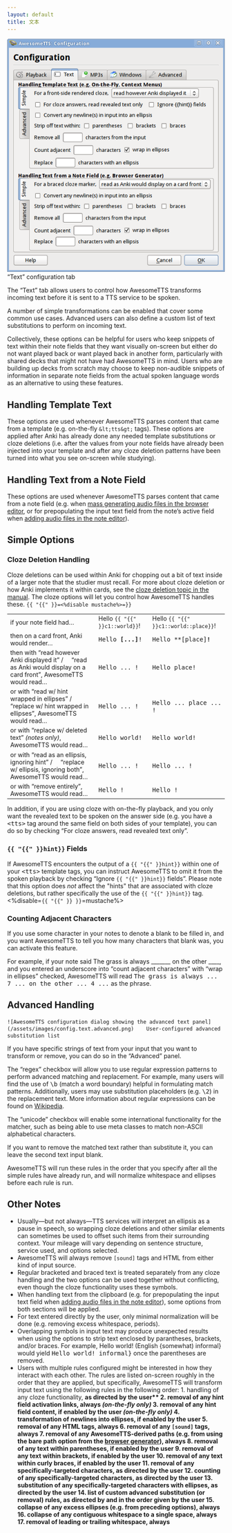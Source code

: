 ```yaml
---
layout: default
title: 文本
---
```


![AwesomeTTS configuration dialog with the Text tab selected](/assets/images/config.text.png)    &ldquo;Text&rdquo; configuration tab

The &ldquo;Text&rdquo; tab allows users to control how AwesomeTTS  transforms incoming text before it is sent to a TTS service to be  spoken.

A number of simple transformations can be enabled that cover some common  use cases. Advanced users can also define a custom list of text  substitutions to perform on incoming text.

Collectively, these options can be helpful for users who keep snippets of  text within their note fields that they want visually on-screen but either  do not want played back or want played back in another form, particularly  with shared decks that might not have had AwesomeTTS in mind. Users who are  building up decks from scratch may choose to keep non-audible snippets of  information in separate note fields from the actual spoken language words as  an alternative to using these features.

## Handling Template Text

These options are used whenever AwesomeTTS parses content that came from a  template (e.g. on-the-fly `&lt;tts&gt;` tags). These options are  applied after Anki has already done any needed template substitutions or  cloze deletions (i.e. after the values from your note fields have already  been injected into your template and after any cloze deletion patterns have  been turned into what you see on-screen while studying).

## Handling Text from a Note Field

These options are used whenever AwesomeTTS parses content that came from a  note field (e.g. when [mass generating audio files  in the browser editor](/usage/browser.html), or for prepopulating the input text field from  the note&rsquo;s active field when [adding audio  files in the note editor](/usage/editor.html)).

## Simple Options

### Cloze Deletion Handling

Cloze deletions can be used within Anki for chopping out a bit of text  inside of a larger note that the studier must recall. For more about cloze  deletion or how Anki implements it within cards, see the [cloze deletion  topic in the manual](http://ankisrs.net/docs/manual.html#cloze-deletion). The cloze options will let you control how  AwesomeTTS handles these.
`{{ "{{" }}=<%disable mustache%>=}}`<table><tr>    <td>if your note field had&hellip;</td>    <td>Hello `{{ "{{" }}c1::world}}`!</td>    <td>Hello `{{ "{{" }}c1::world::place}}`!</td></tr><tr>    <td>then on a card front, Anki would render&hellip;</td>    <td><samp>Hello **[...]**!</samp></td>    <td><samp>Hello **[place]<strong>!</samp></td></tr><tr>    <td>then with &ldquo;read however Anki displayed it&rdquo; /
      &nbsp; &nbsp; &ldquo;read as Anki would display on a card      front&rdquo;,
      AwesomeTTS would read&hellip;</td>    <td><samp>Hello ... !</samp></td>    <td><samp>Hello place!</samp></td></tr><tr>    <td>or with &ldquo;read w/ hint wrapped in ellipses&rdquo; /
      &nbsp; &nbsp; &ldquo;replace w/ hint wrapped in ellipses&rdquo;,
      AwesomeTTS would read&hellip;</td>    <td><samp>Hello ... !</samp></td>    <td><samp>Hello ... place ... !</samp></td></tr><tr>    <td>or with &ldquo;replace w/ deleted text&rdquo; _(notes      only)_,
      AwesomeTTS would read&hellip;</td>    <td><samp>Hello world!</samp></td>    <td><samp>Hello world!</samp></td></tr><tr>    <td>or with &ldquo;read as an ellipsis, ignoring hint&rdquo; /
      &nbsp; &nbsp; &ldquo;replace w/ ellipsis, ignoring both&rdquo;,
      AwesomeTTS would read&hellip;</td>    <td><samp>Hello ... !</samp></td>    <td><samp>Hello ... !</samp></td></tr><tr>    <td>or with &ldquo;remove entirely&rdquo;,
      AwesomeTTS would read&hellip;</td>    <td><samp>Hello !</samp></td>    <td><samp>Hello !</samp></td></tr></table>

In addition, if you are using cloze with on-the-fly playback, and you only  want the revealed text to be spoken on the answer side (e.g. you have a  <samp>&lt;tts&gt;</samp> tag around the same field on both sides of your  template), you can do so by checking &ldquo;For cloze answers, read revealed  text only&rdquo;.

### ``{{ "{{" }}hint}}`` Fields

If AwesomeTTS encounters the output of a ``{{ "{{" }}hint}}`` within one  of your <samp>&lt;tts&gt;</samp> template tags, you can instruct AwesomeTTS  to omit it from the spoken playback by checking &ldquo;Ignore `{{ "{{" }}hint}}`  fields&rdquo;. Please note that this option does _not_ affect the  "hints" that are associated with cloze deletions, but rather specifically  the use of the ``{{ "{{" }}hint}}`` tag.
<%disable=`{{ "{{" }} }}`=mustache%>

### Counting Adjacent Characters

If you use some character in your notes to denote a blank to be filled in,  and you want AwesomeTTS to tell you how many characters that blank was, you  can activate this feature.

For example, if your note said The grass is always _______ on the  other ____, and you entered an underscore into &ldquo;count adjacent  characters&rdquo; with &ldquo;wrap in ellipses&rdquo; checked, AwesomeTTS  will read <samp>The grass is always ... 7 ... on the other ... 4 ...</samp>  as the phrase.

## Advanced Handling
    ![AwesomeTTS configuration dialog showing the advanced text panel](/assets/images/config.text.advanced.png)    User-configured advanced substitution list

If you have specific strings of text from your input that you want to  transform or remove, you can do so in the &ldquo;Advanced&rdquo; panel.

The &ldquo;regex&rdquo; checkbox will allow you to use regular expression  patterns to perform advanced matching and replacement. For example, many  users will find the use of <samp>\b</samp> (match a word boundary) helpful  in formulating match patterns. Additionally, users may use substitution  placeholders (e.g. <samp>\2</samp>) in the replacement text. More  information about regular expressions can be found on [Wikipedia](//en.wikipedia.org/wiki/Regular_expression).

The &ldquo;unicode&rdquo; checkbox will enable some international  functionality for the matcher, such as being able to use meta classes to  match non-ASCII alphabetical characters.

If you want to remove the matched text rather than substitute it, you can  leave the second text input blank.

AwesomeTTS will run these rules in the order that you specify after all the  simple rules have already run, and will normalize whitespace and ellipses  before each rule is run.

## Other Notes

*   Usually&mdash;but not always&mdash;TTS services will interpret an      ellipsis as a pause in speech, so wrapping cloze deletions and other      similar elements can sometimes be used to offset such items from their      surrounding context.  Your mileage will vary depending on sentence      structure, service used, and options selected.
*   AwesomeTTS will always remove `[sound]` tags and HTML from      either kind of input source.
*   Regular bracketed and braced text is treated separately from any cloze      handling and the two options can be used together without conflicting,      even though the cloze functionality uses these symbols.
*   When handling text from the clipboard (e.g. for prepopulating the      input text field when [adding audio files in the      note editor](/usage/editor.html)), some options from both sections will be applied.
*   For text entered directly by the user, only minimal normalization will      be done (e.g. removing excess whitespace, periods).
*   Overlapping symbols in input text may produce unexpected results when      using the options to strip text enclosed by parantheses, brackets,      and/or braces. For example, Hello world! (English {somewhat)      informal} would yield <samp>Hello world! informal}</samp> once the      parentheses are removed.
*   Users with multiple rules configured might be interested in how they        interact with each other. The rules are listed on-screen roughly in        the order that they are applied, but specifically, AwesomeTTS will        transform input text using the following rules in the following order:
        1.  handling of any cloze functionality, <strong>as directed by              the user**
    2.  removal of any hint field activation links,              **always** _(on-the-fly only)_
    3.  removal of any hint field content, **if enabled by the              user** _(on-the-fly only)_
    4.  transformation of newlines into ellipses, **if enabled              by the user**
    5.  removal of any HTML tags, **always**
    6.  removal of any `[sound]` tags,              **always**
    7.  removal of any AwesomeTTS-derived paths (e.g. from using the              bare path option from the [browser              generator](/usage/browser.html)), **always**
    8.  removal of any text within parentheses, **if enabled by              the user**
    9.  removal of any text within brackets, **if enabled by the              user**
    10.  removal of any text within curly braces, **if enabled by              the user**
    11.  removal of any specifically-targeted characters, **as              directed by the user**
    12.  counting of any specifically-targeted characters, **as              directed by the user**
    13.  substitution of any specifically-targeted characters with              ellipses, **as directed by the user**
    14.  list of custom advanced substitution (or removal) rules,              **as directed by and in the order given by the              user**
    15.  collapse of any excess ellipses (e.g. from preceding options),              **always**
    16.  collapse of any contiguous whitespace to a single space,              **always**
    17.  removal of leading or trailing whitespace,              **always**